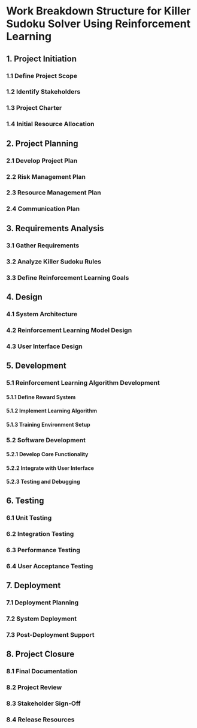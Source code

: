 
# Work Breakdown Structure for Killer Sudoku Solver Using Reinforcement Learning

## 1. Project Initiation
### 1.1 Define Project Scope
### 1.2 Identify Stakeholders
### 1.3 Project Charter
### 1.4 Initial Resource Allocation

## 2. Project Planning
### 2.1 Develop Project Plan
### 2.2 Risk Management Plan
### 2.3 Resource Management Plan
### 2.4 Communication Plan

## 3. Requirements Analysis
### 3.1 Gather Requirements
### 3.2 Analyze Killer Sudoku Rules
### 3.3 Define Reinforcement Learning Goals

## 4. Design
### 4.1 System Architecture
### 4.2 Reinforcement Learning Model Design
### 4.3 User Interface Design

## 5. Development
### 5.1 Reinforcement Learning Algorithm Development
#### 5.1.1 Define Reward System
#### 5.1.2 Implement Learning Algorithm
#### 5.1.3 Training Environment Setup
### 5.2 Software Development
#### 5.2.1 Develop Core Functionality
#### 5.2.2 Integrate with User Interface
#### 5.2.3 Testing and Debugging

## 6. Testing
### 6.1 Unit Testing
### 6.2 Integration Testing
### 6.3 Performance Testing
### 6.4 User Acceptance Testing

## 7. Deployment
### 7.1 Deployment Planning
### 7.2 System Deployment
### 7.3 Post-Deployment Support

## 8. Project Closure
### 8.1 Final Documentation
### 8.2 Project Review
### 8.3 Stakeholder Sign-Off
### 8.4 Release Resources
